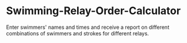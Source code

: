 # Swimming-Relay-Order-Calculator
Enter swimmers' names and times and receive a report on different combinations of swimmers and strokes for different relays.
